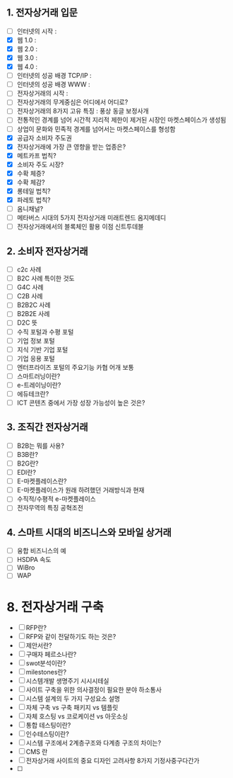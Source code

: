 ## 1. 전자상거래 입문
- [ ] 인터넷의 시작 : 
- [x] 웹 1.0 : 
- [x] 웹 2.0 : 
- [x] 웹 3.0 : 
- [x] 웹 4.0 : 
- [ ] 인터넷의 성공 배경 TCP/IP : 
- [ ] 인터넷의 성공 배경 WWW : 
- [ ] 전자상거래의 시작 : 
- [ ] 전자상거래의 무게중심은 어디에서 어디로?
- [ ] 전자상거래의 8가지 고유 특징 : 풍상 동글 보정사개 
- [ ] 전통적인 경계를 넘어 시간적 지리적 제한이 제거된 시장인 마켓스페이스가 생성됨
- [ ] 상업이 문화와 민족적 경계를 넘어서는 마켓스페이스를 형성함
- [x] 공급자 소비자 주도권
- [x] 전자상거래에 가장 큰 영향을 받는 업종은?
- [x] 메트카프 법칙?
- [x] 소비자 주도 시장?
- [x] 수확 체증?
- [x] 수확 체감?
- [x] 롱테일 법칙?
- [x] 파레토 법칙?
- [ ] 옴니채널?
- [ ] 메타버스 시대의 5가지 전자상거래 미래트렌드 옴지메데디
- [ ] 전자상거래에서의 블록체인 활용 이점 신트투데블

## 2. 소비자 전자상거래
- [ ] c2c 사례
- [ ] B2C 사례 특이한 것도
- [ ] G4C 사례
- [ ] C2B 사례
- [ ] B2B2C 사례
- [ ] B2B2E 사례
- [ ] D2C 뜻
- [ ] 수직 포털과 수평 포털
- [ ] 기업 정보 포털
- [ ] 지식 기반 기업 포털
- [ ] 기업 응용 포털
- [ ] 엔터프라이즈 포털의 주요기능 카협 어개 보통 
- [ ] 스마트러닝이란?
- [ ] e-트레이닝이란?
- [ ] 에듀테크란?
- [ ] ICT 콘텐츠 중에서 가장 성장 가능성이 높은 것은?

## 3. 조직간 전자상거래
- [ ] B2B는 뭐를 사용?
- [ ] B3B란?
- [ ] B2G란?
- [ ] EDI란?
- [ ] E-마켓플레이스란?
- [ ] E-마켓플레이스가 원래 하려했던 거래방식과 현재
- [ ] 수직적/수평적 e-마켓플레이스
- [ ] 전자무역의 특징 공혁조전

## 4. 스마트 시대의 비즈니스와 모바일 상거래
- [ ] 융합 비즈니스의 예
- [ ] HSDPA 속도
- [ ] WiBro
- [ ] WAP

# 8. 전자상거래 구축
- [ ] RFP란?
- [ ] RFP와 같이 전달하기도 하는 것은?
- [ ] 제안서란?
- [ ] 구매자 페르소나란?
- [ ] swot분석이란?
- [ ] milestones란?
- [ ] 시스템개발 생명주기 시시시테실
- [ ] 사이트 구축을 위한 의사결정이 필요한 분야 하소통사
- [ ] 시스템 설계의 두 가지 구성요소 설명
- [ ] 자체 구축 vs 구축 패키지 vs 템플릿
- [ ] 자체 호스팅 vs 코로케이션 vs 아웃소싱
- [ ] 통합 테스팅이란?
- [ ] 인수테스팅이란?
- [ ] 시스템 구조에서 2계층구조와 다계층 구조의 차이는?
- [ ] CMS 란
- [ ] 전자상거래 사이트의 중요 디자인 고려사항 8가지 기정사중구다간가
- [ ] 
























































